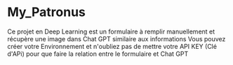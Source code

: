# My_Patronus
Ce projet en Deep Learning est un formulaire à remplir manuellement et récupère une image dans Chat GPT similaire aux informations
Vous pouvez créer votre Environnement et n'oubliez pas de mettre votre API KEY (Clé d'APi) pour que faire la relation entre le formulaire et Chat GPT

